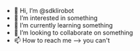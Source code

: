 - 👋 Hi, I’m @sdklirobot
- 👀 I’m interested in something
- 🌱 I’m currently learning something
- 💞️ I’m looking to collaborate on something
- 📫 How to reach me --> you can't

<!---
sdklirobot/sdklirobot is a ✨ special ✨ repository because its `README.md` (this file) appears on your GitHub profile.
You can click the Preview link to take a look at your changes.
--->
